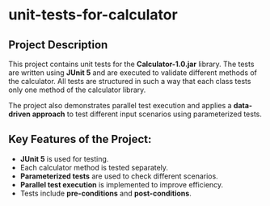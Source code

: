 # unit-tests-for-calculator

## Project Description

This project contains unit tests for the **Calculator-1.0.jar** library. The tests are written using **JUnit 5** and are executed to validate different methods of the calculator. All tests are structured in such a way that each class tests only one method of the calculator library.

The project also demonstrates parallel test execution and applies a **data-driven approach** to test different input scenarios using parameterized tests.

## Key Features of the Project:

- **JUnit 5** is used for testing.
- Each calculator method is tested separately.
- **Parameterized tests** are used to check different scenarios.
- **Parallel test execution** is implemented to improve efficiency.
- Tests include **pre-conditions** and **post-conditions**.